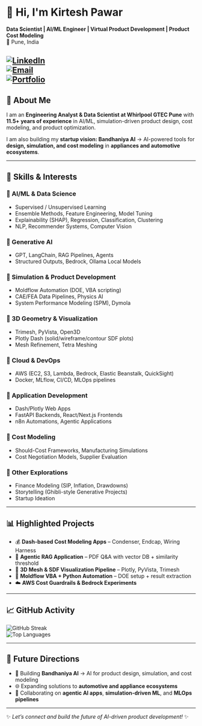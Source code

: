 # 👋 Hi, I'm Kirtesh Pawar  

**Data Scientist | AI/ML Engineer | Virtual Product Development | Product Cost Modeling**  
📍 Pune, India  

[![LinkedIn](https://img.shields.io/badge/LinkedIn-Connect-blue?logo=linkedin)](https://www.linkedin.com/in/kirtesh-pawar-6b076954/)  
[![Email](https://img.shields.io/badge/Email-kirtesh.pawar2009%40gmail.com-red?logo=gmail)](mailto:kirtesh.pawar2009@gmail.com)  
[![Portfolio](https://img.shields.io/badge/Portfolio-BandhaniyaAI-green?logo=github)](https://github.com/kirteshpawar)  
---

## 🎯 About Me  

I am an **Engineering Analyst & Data Scientist at Whirlpool GTEC Pune** with **11.5+ years of experience** in AI/ML, simulation-driven product design, cost modeling, and product optimization.  

I am also building my **startup vision: Bandhaniya AI** → AI-powered tools for **design, simulation, and cost modeling** in **appliances and automotive ecosystems**.  

---

## 🚀 Skills & Interests  

### 🔹 AI/ML & Data Science  
- Supervised / Unsupervised Learning  
- Ensemble Methods, Feature Engineering, Model Tuning  
- Explainability (SHAP), Regression, Classification, Clustering  
- NLP, Recommender Systems, Computer Vision  

### 🔹 Generative AI  
- GPT, LangChain, RAG Pipelines, Agents  
- Structured Outputs, Bedrock, Ollama Local Models  

### 🔹 Simulation & Product Development  
- Moldflow Automation (DOE, VBA scripting)  
- CAE/FEA Data Pipelines, Physics AI  
- System Performance Modeling (SPM), Dymola  

### 🔹 3D Geometry & Visualization  
- Trimesh, PyVista, Open3D  
- Plotly Dash (solid/wireframe/contour SDF plots)  
- Mesh Refinement, Tetra Meshing  

### 🔹 Cloud & DevOps  
- AWS (EC2, S3, Lambda, Bedrock, Elastic Beanstalk, QuickSight)  
- Docker, MLflow, CI/CD, MLOps pipelines  

### 🔹 Application Development  
- Dash/Plotly Web Apps  
- FastAPI Backends, React/Next.js Frontends  
- n8n Automations, Agentic Applications  

### 🔹 Cost Modeling  
- Should-Cost Frameworks, Manufacturing Simulations  
- Cost Negotiation Models, Supplier Evaluation  

### 🔹 Other Explorations  
- Finance Modeling (SIP, Inflation, Drawdowns)  
- Storytelling (Ghibli-style Generative Projects)  
- Startup Ideation  

---

## 📊 Highlighted Projects  

- 💰 **Dash-based Cost Modeling Apps** – Condenser, Endcap, Wiring Harness  
- 📑 **Agentic RAG Application** – PDF Q&A with vector DB + similarity threshold  
- 🧊 **3D Mesh & SDF Visualization Pipeline** – Plotly, PyVista, Trimesh  
- 🔄 **Moldflow VBA + Python Automation** – DOE setup + result extraction  
- ☁️ **AWS Cost Guardrails & Bedrock Experiments**  

---

## 📈 GitHub Activity  

![GitHub Streak](https://github-readme-streak-stats.herokuapp.com/?user=kirteshpawar&theme=blue-white)  
![Top Languages](https://github-readme-stats.vercel.app/api/top-langs/?username=kirteshpawar&layout=compact&theme=default)  

---

## 🔮 Future Directions  

- 🚀 Building **Bandhaniya AI** → AI for product design, simulation, and cost modeling  
- 🌐 Expanding solutions to **automotive and appliance ecosystems**  
- 🤝 Collaborating on **agentic AI apps**, **simulation-driven ML**, and **MLOps pipelines**  

---

✨ *Let’s connect and build the future of AI-driven product development!* ✨  
